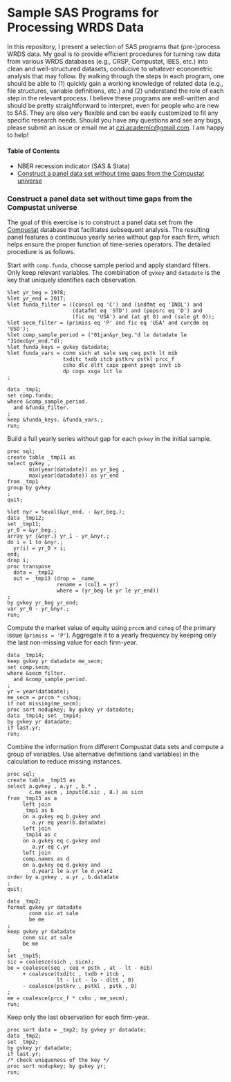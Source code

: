 # Sample SAS Programs for Processing WRDS Data

In this repository, I present a selection of SAS programs that (pre-)process WRDS data.
My goal is to provide efficient procedures for turning raw data from various WRDS databases (e.g., CRSP, Compustat, IBES, etc.) into clean and well-structured datasets, conducive to whatever econometric analysis that may follow.
By walking through the steps in each program, one should be able to 
(1) quickly gain a working knowledge of related data (e.g., file structures, variable definitions, etc.)
and (2) understand the role of each step in the relevant process.
I believe these programs are well-written and should be pretty straightforward to interpret, even for people who are new to SAS.
They are also very flexible and can be easily customized to fit any specific research needs.
Should you have any questions and see any bugs, please submit an issue or email me at czi.academic@gmail.com.
I am happy to help!

#### Table of Contents

- NBER recession indicator (SAS & Stata)
- [Construct a panel data set without time gaps from the Compustat universe](#build_panel)



<a name="build_panel"></a>
### Construct a panel data set without time gaps from the Compustat universe

The goal of this exercise is to construct a panel data set from the [Compustat](https://wrds-web.wharton.upenn.edu/wrds/query_forms/navigation.cfm?navId=60) database that facilitates subsequent analysis.
The resulting panel features a continuous yearly series without gap for each firm, which helps ensure the proper function of time-series operators. 
The detailed procedure is as follows.

Start with `comp.funda`, choose sample period and apply standard filters.
Only keep relevant variables.
The combination of `gvkey` and `datadate` is the key that uniquely identifies each observation.
```sas
%let yr_beg = 1978;
%let yr_end = 2017;
%let funda_filter = ((consol eq 'C') and (indfmt eq 'INDL') and 
                     (datafmt eq 'STD') and (popsrc eq 'D') and
                     (fic eq 'USA') and (at gt 0) and (sale gt 0));
%let secm_filter = (primiss eq 'P' and fic eq 'USA' and curcdm eq 'USD');
%let comp_sample_period = ("01jan&yr_beg."d le datadate le "31dec&yr_end."d);
%let funda_keys = gvkey datadate;
%let funda_vars = conm sich at sale seq ceq pstk lt mib
                  txditc txdb itcb pstkrv pstkl prcc_f 
                  csho dlc dltt capx ppent ppegt invt ib
                  dp cogs xsga lct lo
;

data _tmp1;
set comp.funda;
where &comp_sample_period. 
  and &funda_filter.
;
keep &funda_keys. &funda_vars.;
run;
```

Build a full yearly series without gap for each `gvkey` in the initial sample.
```sas
proc sql;
create table _tmp11 as
select gvkey , 
       min(year(datadate)) as yr_beg ,
       max(year(datadate)) as yr_end
from _tmp1
group by gvkey
;
quit;

%let nyr = %eval(&yr_end. - &yr_beg.);
data _tmp12;
set _tmp11;
yr_0 = &yr_beg.;
array yr {&nyr.} yr_1 - yr_&nyr.;
do i = 1 to &nyr.;
  yr(i) = yr_0 + i;
end;
drop i;
proc transpose 
  data = _tmp12 
  out = _tmp13 (drop = _name_ 
                rename = (col1 = yr)
                where = (yr_beg le yr le yr_end))
;
by gvkey yr_beg yr_end;
var yr_0 - yr_&nyr.;
run;
```

Compute the market value of equity using `prccm` and `cshoq` of the primary issue (`primiss = 'P'`).
Aggregate it to a yearly frequency by keeping only the last non-missing value for each firm-year.
```sas
data _tmp14;
keep gvkey yr datadate me_secm;
set comp.secm;
where &secm_filter.
  and &comp_sample_period.
;
yr = year(datadate);
me_secm = prccm * cshoq;
if not missing(me_secm);
proc sort nodupkey; by gvkey yr datadate;
data _tmp14; set _tmp14;
by gvkey yr datadate;
if last.yr;
run;
```

Combine the information from different Compustat data sets and compute a group of variables.
Use alternative definitions (and variables) in the calculation to reduce missing instances.
```sas
proc sql;
create table _tmp15 as
select a.gvkey , a.yr , b.* , 
       c.me_secm , input(d.sic , 8.) as sicn
from _tmp13 as a
     left join
     _tmp1 as b
     on a.gvkey eq b.gvkey and
        a.yr eq year(b.datadate)
     left join
     _tmp14 as c
     on a.gvkey eq c.gvkey and
        a.yr eq c.yr
     left join
     comp.names as d
     on a.gvkey eq d.gvkey and
        d.year1 le a.yr le d.year2
order by a.gvkey , a.yr , b.datadate
;
quit;

data _tmp2;
format gvkey yr datadate
       conm sic at sale
       be me 
;
keep gvkey yr datadate 
     conm sic at sale
     be me 
;
set _tmp15;
sic = coalesce(sich , sicn);
be = coalesce(seq , ceq + pstk , at - lt - mib)
     + coalesce(txditc , txdb + itcb , 
                lt - lct - lo - dltt , 0)
     - coalesce(pstkrv , pstkl , pstk , 0)
;
me = coalesce(prcc_f * csho , me_secm);
run;
```

Keep only the last observation for each firm-year.
```sas
proc sort data = _tmp2; by gvkey yr datadate;
data _tmp2;
set _tmp2;
by gvkey yr datadate;
if last.yr;
/* check uniqueness of the key */
proc sort nodupkey; by gvkey yr; 
run;
```
